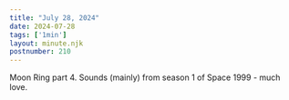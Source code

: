```yaml
---
title: "July 28, 2024"
date: 2024-07-28
tags: ['1min']
layout: minute.njk
postnumber: 210
---	
```


Moon Ring part 4. Sounds (mainly) from season 1 of Space 1999 - much love.
